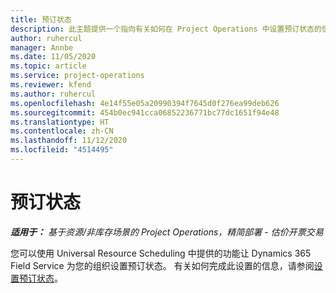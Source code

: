 ```yaml
---
title: 预订状态
description: 此主题提供一个指向有关如何在 Project Operations 中设置预订状态的信息的链接。
author: ruhercul
manager: Annbe
ms.date: 11/05/2020
ms.topic: article
ms.service: project-operations
ms.reviewer: kfend
ms.author: ruhercul
ms.openlocfilehash: 4e14f55e05a20990394f7645d0f276ea99deb626
ms.sourcegitcommit: 454b0ec941cca06852236771bc77dc1651f94e48
ms.translationtype: HT
ms.contentlocale: zh-CN
ms.lasthandoff: 11/12/2020
ms.locfileid: "4514495"
---
```

# <a name="booking-statuses"></a>预订状态

_**适用于：** 基于资源/非库存场景的 Project Operations，精简部署 - 估价开票交易_

您可以使用 Universal Resource Scheduling 中提供的功能让 Dynamics 365 Field Service 为您的组织设置预订状态。 有关如何完成此设置的信息，请参阅[设置预订状态](https://docs.microsoft.com/dynamics365/field-service/set-up-booking-statuses)。
